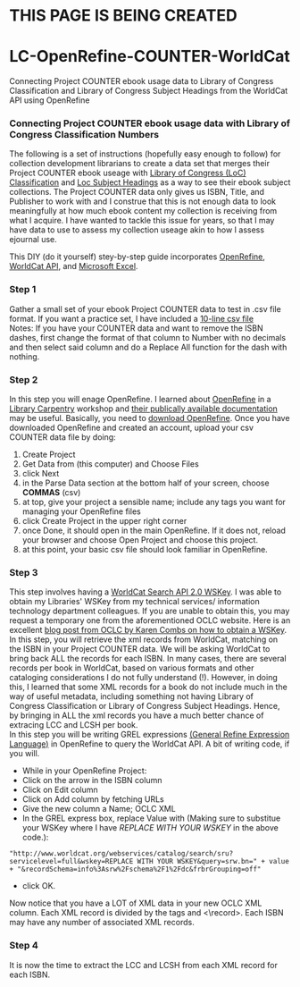 # THIS PAGE IS BEING CREATED
# LC-OpenRefine-COUNTER-WorldCat
Connecting Project COUNTER ebook usage data to Library of Congress Classification and Library of Congress Subject Headings from the WorldCat API using OpenRefine

### Connecting Project COUNTER ebook usage data with Library of Congress Classification Numbers 

The following is a set of instructions (hopefully easy enough to follow) for collection development librarians to create a data set that merges their Project COUNTER ebook useage with [Library of Congress (LoC) Classification](https://www.loc.gov/catdir/cpso/lcc.html) and [Loc Subject Headings](https://www.loc.gov/aba/publications/FreeLCSH/freelcsh.html) as a way to see their ebook subject collections.  The Project COUNTER data only gives us ISBN, Title, and Publisher to work with and I construe that this is not enough data to look meaningfully at how much ebook content my collection is receiving from what I acquire.  I have wanted to tackle this issue for years, so that I may have data to use to assess my collection useage akin to how I assess ejournal use.

This DIY (do it yourself) stey-by-step guide incorporates [OpenRefine](https://openrefine.org/), [WorldCat API](https://www.oclc.org/developer/api/oclc-apis/worldcat-search-api.en.html), and [Microsoft Excel](https://www.microsoft.com/en-us/microsoft-365/excel).

### Step 1
Gather a small set of your ebook Project COUNTER data to test in .csv file format.  If you want a practice set, I have included a [10-line csv file](github_play_data_set_COUNTER.csv)  
Notes:  If you have your COUNTER data and want to remove the ISBN dashes, first change the format of that column to Number with no decimals and then select said column and do a Replace All function for the dash with nothing.  

### Step 2
In this step you will enage OpenRefine.  I learned about [OpenRefine](https://openrefine.org/) in a [Library Carpentry](https://librarycarpentry.org/) workshop and [their publically available documentation](https://librarycarpentry.github.io/lc-open-refine/) may be useful. Basically, you need to [download OpenRefine](https://openrefine.org/download).  Once you have downloaded OpenRefine and created an account, upload your csv COUNTER data file by doing:  
1. Create Project
2. Get Data from (this computer) and Choose Files
3. click Next
4. in the Parse Data section at the bottom half of your screen, choose **COMMAS** (csv)
5. at top, give your project a sensible name; include any tags you want for managing your OpenRefine files
6. click Create Project in the upper right corner
7. once Done, it should open in the main OpenRefine.  If it does not, reload your browser and choose Open Project and choose this project.
8. at this point, your basic csv file should look familiar in OpenRefine.



### Step 3
This step involves having a [WorldCat Search API 2.0 WSKey](https://www.oclc.org/developer/api/oclc-apis/worldcat-search-api.en.html). I was able to obtain my Libraries' WSKey from my technical services/ information technology department colleagues.  If you are unable to obtain this, you may request a temporary one from the aforementioned OCLC website. Here is an excellent [blog post from OCLC by Karen Combs on how to obtain a WSKey](https://www.oclc.org/developer/news/2018/using-open-refine-and-metadata-to-get-current-oclc-numbers.en.html).  
In this step, you will retrieve the xml records from WorldCat, matching on the ISBN in your Project COUNTER data.  We will be asking WorldCat to bring back ALL the records for each ISBN.  In many cases, there are several records per book in WorldCat, based on various formats and other cataloging considerations I do not fully understand (!). However, in doing this, I learned that some XML records for a book do not include much in the way of useful metadata, including something not having Library of Congress Classification or Library of Congress Subject Headings.  Hence, by bringing in ALL the xml records you have a much better chance of extracing LCC and LCSH per book.  
In this step you will be writing GREL expressions [(General Refine Expression Language)](https://openrefine.org/docs/manual/grel) in OpenRefine to query the WorldCat API.  A bit of writing code, if you will.  
- While in your OpenRefine Project:
- Click on the arrow in the ISBN column
- Click on Edit column
- Click on Add column by fetching URLs
- Give the new column a Name; OCLC XML
- In the GREL express box, replace Value with (Making sure to substitue your WSKey where I have _REPLACE WITH YOUR WSKEY_ in the above code.):

````
"http://www.worldcat.org/webservices/catalog/search/sru?servicelevel=full&wskey=REPLACE WITH YOUR WSKEY&query=srw.bn=" + value + "&recordSchema=info%3Asrw%2Fschema%2F1%2Fdc&frbrGrouping=off"
````
  
- click OK.

Now notice that you have a LOT of XML data in your new OCLC XML column.  Each XML record is divided by the tags <record> and <\record>.  Each ISBN may have any number of associated XML records.  

### Step 4
It is now the time to extract the LCC and LCSH from each XML record for each ISBN.

